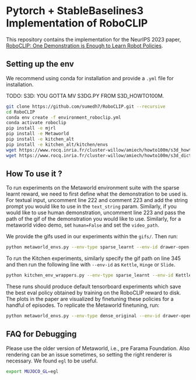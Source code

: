 # Pytorch + StableBaselines3 Implementation of RoboCLIP
This repository contains the implementation for the NeurIPS 2023 paper, [RoboCLIP: One Demonstration is Enough to Learn Robot Policies](https://arxiv.org/abs/2310.07899).

## Setting up the env

We recommend using conda for installation and provide a `.yml` file for installation. 

TODO: S3D: YOU GOTTA MV S3DG.PY FROM S3D_HOWTO100M.



```sh
git clone https://github.com/sumedh7/RoboCLIP.git --recursive
cd RoboCLIP
conda env create -f environment_roboclip.yml
conda activate roboclip
pip install -e mjrl
pip install -e Metaworld
pip install -e kitchen_alt
pip install -e kitchen_alt/kitchen/envs
wget https://www.rocq.inria.fr/cluster-willow/amiech/howto100m/s3d_howto100m.pth
wget https://www.rocq.inria.fr/cluster-willow/amiech/howto100m/s3d_dict.npy
```


## How To use it ?

To run experiments on the Metaworld environment suite with the sparse learnt reward, we need to first define what the demonstration to be used is. For textual input, uncomment line 222 and comment 223 and add the string prompt you would like to use in the `text_string` param. Similarly, if you would like to use human demonstration, uncomment line 223 and pass the path of the gif of the demonstration you would like to use. Similarly, for a metaworld video demo, set `human=False` and set the `video_path`. 

We provide the gifs used in our experiments within the `gifs/`.
Then run: 
```sh
python metaworld_envs.py --env-type sparse_learnt --env-id drawer-open-v2-goal-hidden --dir-add <add experiment identifier>
```

To run the Kitchen experiments, similarly specify the gif path on line 345 and then run the following line with `--env-id` as `Kettle`, `Hinge` or `Slide`. 

```sh
python kitchen_env_wrappers.py --env-type sparse_learnt --env-id Kettle --dir-add <add experiment identifier>
```

These runs should produce default tensorboard experiments which save the best eval policy obtained by training on the RoboCLIP reward to disk. The plots in the paper are visualized by finetuning these policies for a handful of episodes. To replicate the Metaworld finetuning,  run:

```sh
python metaworld_envs.py --env-type dense_original --env-id drawer-open-v2-goal-hidden --pretrained <path_to_best_policy> --dir-add <add_experiment_identifier>  
```
## FAQ for Debugging
Please use the older version of Metaworld, i.e., pre Farama Foundation. Also rendering can be an issue sometimes, so setting the right renderer is necessary. We found `egl` to be useful. 
```sh
export MUJOCO_GL=egl
```
